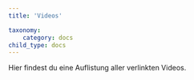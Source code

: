 ```yaml
---
title: 'Videos'

taxonomy:
    category: docs
child_type: docs
---
```


Hier findest du eine Auflistung aller verlinkten Videos. 
<i class="fa fa-youtube"></i>
<i class="fa fa-check"></i>
<i class="fab fa-youtube"></i>

